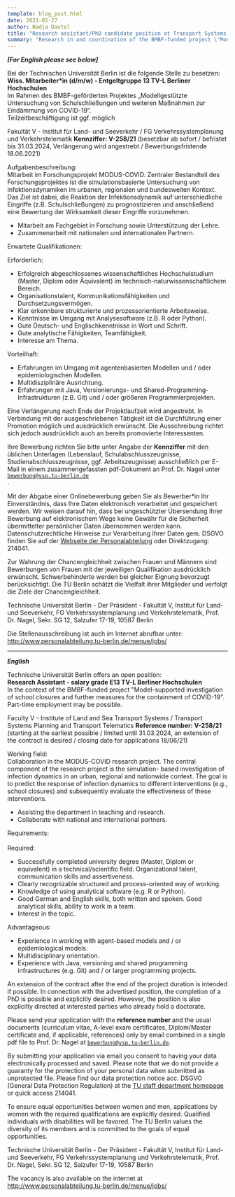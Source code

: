 ```yaml
---
template: blog_post.html
date: 2021-05-27
author: Nadja Dautel
title: "Research assistant/PhD candidate position at Transport Systems Planning and Transport Telematics, TU Berlin"
summary: "Research in and coordination of the BMBF-funded project \"Model-supported investigation of school closures and other interventions for the containment of COVID-19\""
---
```

***[For English please see below]***  <br>

Bei der Technischen Universität Berlin ist die folgende Stelle zu besetzen:  <br>
**Wiss. Mitarbeiter*in (d/m/w) - Entgeltgruppe 13 TV-L Berliner Hochschulen**  <br>
Im Rahmen des BMBF-geförderten Projektes „Modellgestützte Untersuchung von Schulschließungen und weiteren Maßnahmen zur Eindämmung von COVID-19“.  <br>
Teilzeitbeschäftigung ist ggf. möglich

Fakultät V - Institut für Land- und Seeverkehr / FG Verkehrssystemplanung und Verkehrstelematik **Kennziffer: V-258/21** (besetzbar ab sofort / befristet bis 31.03.2024, Verlängerung wird angestrebt / Bewerbungsfristende 18.06.2021)

Aufgabenbeschreibung:  <br>
Mitarbeit im Forschungsprojekt MODUS-COVID. Zentraler Bestandteil des Forschungsprojektes ist die simulationsbasierte Untersuchung von Infektionsdynamiken im urbanen, regionalen und bundesweiten Kontext. Das Ziel ist dabei, die Reaktion der Infektionsdynamik auf unterschiedliche Eingriffe (z.B. Schulschließungen) zu prognostizieren und anschließend eine Bewertung der Wirksamkeit dieser Eingriffe vorzunehmen.
<ul>
<li> Mitarbeit am Fachgebiet in Forschung sowie Unterstützung der Lehre. </li>
<li> Zusammenarbeit mit nationalen und internationalen Partnern. </li>
</ul>

Erwartete Qualifikationen:  <br>

Erforderlich: <br>
<ul>
<li> Erfolgreich abgeschlossenes wissenschaftliches Hochschulstudium (Master, Diplom oder Äquivalent) im technisch-naturwissenschaftlichem Bereich. </li>
<li> Organisationstalent, Kommunikationsfähigkeiten und Durchsetzungsvermögen. </li>
<li> Klar erkennbare strukturierte und prozessorientierte Arbeitsweise. </li>
<li> Kenntnisse im Umgang mit Analysesoftware (z.B. R oder Python). </li>
<li> Gute Deutsch- und Englischkenntnisse in Wort und Schrift. </li>
<li> Gute analytische Fähigkeiten, Teamfähigkeit. </li>
<li> Interesse am Thema. </li>
</ul>

Vorteilhaft: <br>
<ul>
<li> Erfahrungen im Umgang mit agentenbasierten Modellen und / oder epidemiologischen Modellen. </li>
<li> Multidisziplinäre Ausrichtung. </li>
<li> Erfahrungen mit Java, Versionierungs- und Shared-Programming-Infrastrukturen (z.B. Git) und / oder größeren Programmierprojekten. </li>
</ul>
Eine Verlängerung nach Ende der Projektlaufzeit wird angestrebt. In Verbindung mit der ausgeschriebenen Tätigkeit ist die Durchführung einer Promotion möglich und ausdrücklich erwünscht. Die Ausschreibung richtet sich jedoch ausdrücklich auch an bereits promovierte Interessenten.

Ihre Bewerbung richten Sie bitte unter Angabe der <strong>Kennziffer</strong> mit den üblichen Unterlagen (Lebenslauf, Schulabschlusszeugnisse, Studienabschlusszeugnisse, ggf. Arbeitszeugnisse) ausschließlich per E-Mail in einem zusammengefassten pdf-Dokument an Prof. Dr. Nagel unter <code> bewerbung@vsp.tu-berlin.de </code>.  <br>

Mit der Abgabe einer Onlinebewerbung geben Sie als Bewerber*in Ihr Einverständnis, dass Ihre Daten elektronisch verarbeitet und gespeichert werden. Wir weisen darauf hin, dass bei ungeschützter Übersendung Ihrer Bewerbung auf elektronischem Wege keine Gewähr für die Sicherheit übermittelter persönlicher Daten übernommen werden kann. Datenschutzrechtliche Hinweise zur Verarbeitung Ihrer Daten gem. DSGVO finden Sie auf der [Webseite der Personalabteilung](https://www.abt2-t.tu-berlin.de/menue/themen_a_z/datenschutzerklaerung/) oder Direktzugang: 214041.

Zur Wahrung der Chancengleichheit zwischen Frauen und Männern sind Bewerbungen von Frauen mit der jeweiligen Qualifikation ausdrücklich erwünscht. Schwerbehinderte werden bei gleicher Eignung bevorzugt berücksichtigt. Die TU Berlin schätzt die Vielfalt ihrer Mitglieder und verfolgt die Ziele der Chancengleichheit.  <br>

Technische Universität Berlin - Der Präsident - Fakultät V, Institut für Land- und Seeverkehr, FG Verkehrssystemplanung und Verkehrstelematik, Prof. Dr. Nagel, Sekr. SG 12, Salzufer 17-19, 10587 Berlin 

Die Stellenausschreibung ist auch im Internet abrufbar unter:  <br>
http://www.personalabteilung.tu-berlin.de/menue/jobs/

<hr>

***English***  <br>

Technische Universität Berlin offers an open position:  <br>
**Research Assistant - salary grade E13 TV-L Berliner Hochschulen**  <br>
In the context of the BMBF-funded project "Model-supported investigation of school closures and further measures for the containment of COVID-19".  <br>
Part-time employment may be possible.  <br>

Faculty V - Institute of Land and Sea Transport Systems / Transport Systems Planning and Transport Telematics **Reference number: V-258/21** (starting at the earliest possible / limited until 31.03.2024, an extension of the contract is desired / closing date for applications 18/06/21)

Working field: <br>
Collaboration in the MODUS-COVID research project. The central component of the research project is the simulation- based investigation of infection dynamics in an urban, regional and nationwide context. The goal is to predict the response of infection dynamics to different interventions (e.g., school closures) and subsequently evaluate the effectiveness of these interventions.
<ul>
<li> Assisting the department in teaching and research. </li>
<li> Collaborate with national and international partners. </li>
</ul>

Requirements: <br>
<br>
Required: <br>

<ul>
  <li>Successfully completed university degree (Master, Diplom or equivalent) in a technical/scientific field. Organizational talent, communication skills and assertiveness. </li>
  <li> Clearly recognizable structured and process-oriented way of working.  </li>
  <li> Knowledge of using analytical software (e.g. R or Python).  </li>
  <li> Good German and English skills, both written and spoken. Good analytical skills, ability to work in a team.  </li>
  <li> Interest in the topic.  </li>
</ul>

Advantageous: <br>
<ul>
<li> Experience in working with agent-based models and / or epidemiological models.  </li>
<li> Multidisciplinary orientation.  </li>
<li> Experience with Java, versioning and shared programming infrastructures (e.g. Git) and / or larger programming projects.  </li>
</ul>
An extension of the contract after the end of the project duration is intended if possible. In connection with the advertised position, the completion of a PhD is possible and explicitly desired. However, the position is also explicitly directed at interested parties who already hold a doctorate.

Please send your application with the <strong> reference number </strong> and the usual documents (curriculum vitae, A-level exam certificates, Diplom/Master certificate and, if applicable, references) only by email combined in a single pdf file to Prof. Dr. Nagel at <code>bewerbung@vsp.tu-berlin.de</code>.

By submitting your application via email you consent to having your data electronically processed and saved. Please note that we do not provide a guaranty for the protection of your personal data when submitted as unprotected file. Please find our data protection notice acc. DSGVO (General Data Protection Regulation) at the [TU staff department homepage](https://www.abt2-t.tu-berlin.de/menue/themen_a_z/datenschutzerklaerung/) or quick access 214041.

To ensure equal opportunities between women and men, applications by women with the required qualifications are explicitly desired. Qualified individuals with disabilities will be favored. The TU Berlin values the diversity of its members and is committed to the goals of equal opportunities.

Technische Universität Berlin - Der Präsident - Fakultät V, Institut für Land- und Seeverkehr, FG Verkehrssystemplanung und Verkehrstelematik, Prof. Dr. Nagel, Sekr. SG 12, Salzufer 17-19, 10587 Berlin

The vacancy is also available on the internet at
http://www.personalabteilung.tu-berlin.de/menue/jobs/

